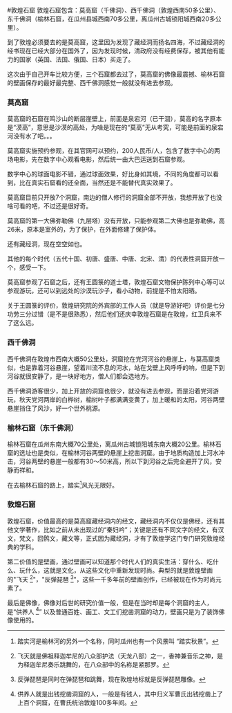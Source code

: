 #敦煌石窟
敦煌石窟包含：莫高窟（千佛洞）、西千佛洞（敦煌西南50多公里）、东千佛洞（榆林石窟，在瓜州县城西南70多公里，离瓜州古城锁阳城西南20多公里）。

到了敦煌必须要去的是莫高窟，这里因为发现了藏经洞而扬名四海，不过藏经洞的经书现在已经大部分在国外了，因为发现时候，清政府没有经费保存，被其他有能力的国家（英国、法国、俄国、日本）买走了。

这次由于自己开车比较方便，三个石窟都去过了，莫高窟的佛像最震撼、榆林石窟的壁画保存的最好最完整、西千佛洞感觉一般就没有进去参观。

### 莫高窟
莫高窟的石窟在鸣沙山的断层崖壁上，前面是泉宕河（已干涸），莫高的名字原本是“漠高”，意思是沙漠的高处，为啥是现在的“莫高”无从考究，可能是前面的泉宕河没有水了吧。。。

莫高窟实施预约参观，在其官网可以预约，200人民币/人，包含了数字中心的两场电影，先在数字中心观看电影，然后统一由大巴运送到石窟参观。

数字中心的球面电影不错，通过球面效果，好比身如其境，不同的角度都可以看到，比在真实石窟看的还全面，当然还是不能替代真实效果了。

莫高窟目前只开放7个洞窟，南边的僧人修行的洞窟全部不开放，我想开放了也没啥可看的吧，不过还是很好奇。

莫高窟的第一大佛弥勒佛（九层塔）没有开放，只能参观第二大佛也是弥勒佛，高26米，原本是室外的，为了保护，在外面修建了保护体。

还有藏经洞，现在空空如也。

其他的每个时代（五代十国、初唐、盛唐、中唐、北宋、清）的代表性洞窟开放一个，感受一下。

莫高窟参观了石窟之后，还有王圆箓的道士塔，敦煌石窟文物保护陈列中心等可以参观游玩，还可以到远处的沙漠玩沙子，看小动物，前提是不怕太阳晒。

关于王圆箓的评价，敦煌研究院的外宾部的工作人员（就是导游好吧）评价是七分功劳三分过错（是不是很熟悉），然后他们还庆幸敦煌石窟是在敦煌，红卫兵来不了这么远。

### 西千佛洞
西千佛洞在敦煌市西南大概50公里处，洞窟挖在党河河谷的悬崖上，与莫高窟类似，也是靠着河谷悬崖，望着川流不息的河水，站在戈壁上风呼呼的响，但是下到河谷就很安静了，是一块好地方，僧人们都会选地方。

西千佛洞游客很少，加上开放的洞窟也很少，就没有进去参观，而是沿着党河游玩，秋天党河两岸的白桦树，榆树叶子都满满变黄了，加上暖和的太阳，河谷两壁悬崖挡住了风沙，好一个世外桃源。

### 榆林石窟（东千佛洞）
榆林石窟在瓜州东南大概70公里处，离瓜州古城锁阳城东南大概20公里。榆林石窟的选址也是类似，在榆林河谷两壁的悬崖上挖凿洞窟。由于地质构造加上河水冲击，河谷两壁的悬崖一般都有30～50米高，所以下到河谷之后完全避开了风，安静而祥和。


在去榆林石窟的路上，踏实[^1]风光无限好。

### 敦煌石窟
敦煌石窟，价值最高的是莫高窟藏经洞内的经文，藏经洞内不仅仅是佛经，还有其他文学著作，比如之前从未出现过的“秦妇吟”；关键是还有不同文字的经文，有汉文，梵文，回鹘文，藏文等，正式因为藏经洞，才有了敦煌学这门专门研究敦煌经典的学科。

第二价值的是壁画，通过壁画可以知道那个时代人们的真实生活：穿什么、吃什么、玩什么，这就是文化，从这些文化中重新发现时尚。典型的就是敦煌壁画的"飞天 [^2]"，"反弹琵琶 [^3]"，这些一千多年前的壁画创作，已经被现在作为时尚元素了。

最后是佛像，佛像对后世的研究价值一般，但是在当时却是每个洞窟的主人，是“供养人 [^4]” 以及普通百姓、画工、文工们挖凿洞窟的动力，壁画只是为了装饰佛像使用的。

[^1]: 踏实河是榆林河的另外一个名称，同时瓜州也有一个风景叫 “踏实秋景”。
[^2]: 飞天就是佛祖释迦牟尼的八众部护法（天龙八部）之一，香神兼音乐之神，是为释迦牟尼奏乐跳舞的，在八众部中的名称是紧那罗。
[^3]:   反弹琵琶是同时在弹琵琶和跳舞，现在敦煌地标就是反弹琵琶雕像。
[^4]: 供养人就是出钱挖凿洞窟的人，一般是有钱人，其中归义军曹氏出钱挖凿上了上百个洞窟，在曹氏统治敦煌100多年间。

